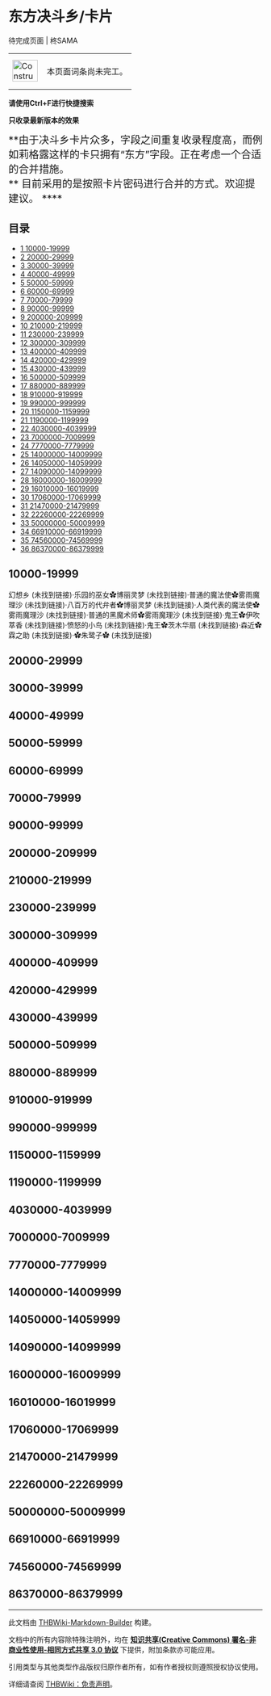 # 东方决斗乡/卡片

<!-- source html: G:\repos\THBWiki-Markdown-Builder\THBWikiMarkdown\Temp\main\b\b0\ns0%3A%E4%B8%9C%E6%96%B9%E5%86%B3%E6%96%97%E4%B9%A1%2F%E5%8D%A1%E7%89%87.html -->

待完成页面 | 柊SAMA

<center>

<table>
<tbody><tr>
<td class="mbox-image"><div style="width: 52px;">
  <a href="./文件-ConstructionClock.png.md" class="image"><img alt="ConstructionClock.png" src="https://upload.thwiki.cc/thumb/f/f1/ConstructionClock.png/50px-ConstructionClock.png" decoding="async" loading="lazy" width="50" height="43" srcset="https://upload.thwiki.cc/thumb/f/f1/ConstructionClock.png/75px-ConstructionClock.png 1.5x, https://upload.thwiki.cc/thumb/f/f1/ConstructionClock.png/100px-ConstructionClock.png 2x" data-file-width="689" data-file-height="587"></a></div></td>
<td class="mbox-text" style=""><br>本页面词条尚未完工。<br><br></td>
</tr>
</tbody></table>


</center>
  
 **请使用Ctrl+F进行快捷搜索**   

 **只收录最新版本的效果** 
  
  
<big><big> **由于决斗乡卡片众多，字段之间重复收录程度高，而例如莉格露这样的卡只拥有“东方”字段。正在考虑一个合适的合并措施。  
** 
目前采用的是按照卡片密码进行合并的方式。欢迎提建议。 **** </big></big>
  


## 目录

- [1 10000-19999](#10000-19999)
- [2 20000-29999](#20000-29999)
- [3 30000-39999](#30000-39999)
- [4 40000-49999](#40000-49999)
- [5 50000-59999](#50000-59999)
- [6 60000-69999](#60000-69999)
- [7 70000-79999](#70000-79999)
- [8 90000-99999](#90000-99999)
- [9 200000-209999](#200000-209999)
- [10 210000-219999](#210000-219999)
- [11 230000-239999](#230000-239999)
- [12 300000-309999](#300000-309999)
- [13 400000-409999](#400000-409999)
- [14 420000-429999](#420000-429999)
- [15 430000-439999](#430000-439999)
- [16 500000-509999](#500000-509999)
- [17 880000-889999](#880000-889999)
- [18 910000-919999](#910000-919999)
- [19 990000-999999](#990000-999999)
- [20 1150000-1159999](#1150000-1159999)
- [21 1190000-1199999](#1190000-1199999)
- [22 4030000-4039999](#4030000-4039999)
- [23 7000000-7009999](#7000000-7009999)
- [24 7770000-7779999](#7770000-7779999)
- [25 14000000-14009999](#14000000-14009999)
- [26 14050000-14059999](#14050000-14059999)
- [27 14090000-14099999](#14090000-14099999)
- [28 16000000-16009999](#16000000-16009999)
- [29 16010000-16019999](#16010000-16019999)
- [30 17060000-17069999](#17060000-17069999)
- [31 21470000-21479999](#21470000-21479999)
- [32 22260000-22269999](#22260000-22269999)
- [33 50000000-50009999](#50000000-50009999)
- [34 66910000-66919999](#66910000-66919999)
- [35 74560000-74569999](#74560000-74569999)
- [36 86370000-86379999](#86370000-86379999)





## 10000-19999
  
幻想乡 (未找到链接)·乐园的巫女✿博丽灵梦 (未找到链接)·普通的魔法使✿雾雨魔理沙 (未找到链接)·八百万的代弁者✿博丽灵梦 (未找到链接)·人类代表的魔法使✿雾雨魔理沙 (未找到链接)·普通的黑魔术师✿雾雨魔理沙 (未找到链接)·鬼王✿伊吹萃香 (未找到链接)·愤怒的小鸟 (未找到链接)·鬼王✿茨木华扇 (未找到链接)·森近✿霖之助 (未找到链接)·✿朱鹭子✿ (未找到链接)
  


## 20000-29999

## 30000-39999

## 40000-49999

## 50000-59999

## 60000-69999

## 70000-79999

## 90000-99999

## 200000-209999

## 210000-219999

## 230000-239999

## 300000-309999

## 400000-409999

## 420000-429999

## 430000-439999

## 500000-509999

## 880000-889999

## 910000-919999

## 990000-999999

## 1150000-1159999

## 1190000-1199999

## 4030000-4039999

## 7000000-7009999

## 7770000-7779999

## 14000000-14009999

## 14050000-14059999

## 14090000-14099999

## 16000000-16009999

## 16010000-16019999

## 17060000-17069999

## 21470000-21479999

## 22260000-22269999

## 50000000-50009999

## 66910000-66919999

## 74560000-74569999

## 86370000-86379999




---

此文档由 [THBWiki-Markdown-Builder](https://github.com/Delsin-Yu/THBWiki-Markdown-Builder) 构建。

文档中的所有内容除特殊注明外，均在 [**知识共享(Creative Commons) 署名-非商业性使用-相同方式共享 3.0 协议**](https://creativecommons.org/licenses/by-sa/3.0/deed.zh-hans) 下提供，附加条款亦可能应用。

引用类型与其他类型作品版权归原作者所有，如有作者授权则遵照授权协议使用。

详细请查阅 [THBWiki：免责声明](https://thbwiki.cc/THBWiki:%E5%85%8D%E8%B4%A3%E5%A3%B0%E6%98%8E)。

